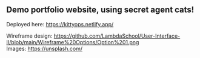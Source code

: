 ## Demo portfolio website, using secret agent cats!
Deployed here: https://kittyops.netlify.app/

Wireframe design: https://github.com/LambdaSchool/User-Interface-II/blob/main/Wireframe%20Options/Option%201.png <br>
Images: https://unsplash.com/
